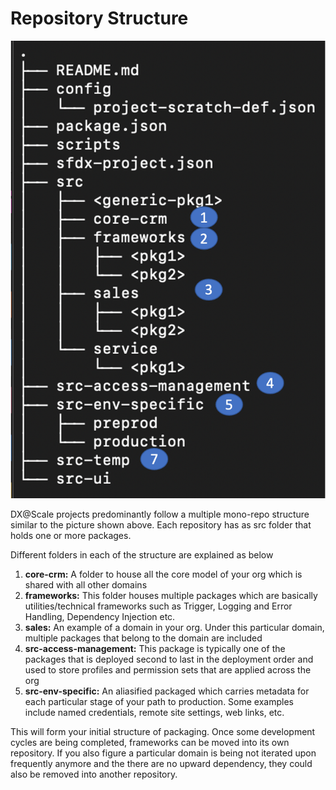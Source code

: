 # Repository Structure

![Repository Structure](../.gitbook/assets/repostructure.png)

DX@Scale projects predominantly follow a multiple mono-repo structure similar to the picture shown above.  Each repository has as src folder that holds one or more packages.

Different folders in each of the structure are explained as below

1. **core-crm:**  A folder to house all the core model of your org which is shared with all other domains
2. **frameworks:** This folder houses multiple packages which are basically utilities/technical frameworks  such as Trigger, Logging and Error Handling, Dependency Injection etc.
3. **sales:**  An example of a domain in your org. Under this particular domain, multiple packages that belong to the domain are included
4. **src-access-management:**  This package is typically one of the packages that is deployed second to last in the deployment order and used to store profiles and permission sets that are applied across the org
5. **src-env-specific:** An aliasified packaged which carries metadata for each particular stage of your path to production.  Some examples include named credentials, remote site settings, web links, etc.

This will form your initial structure of packaging. Once some development cycles are being completed,  frameworks can be moved into its own repository.  If you also figure a particular domain is being not iterated upon frequently anymore and the there are no upward dependency, they could also be removed into another repository.

